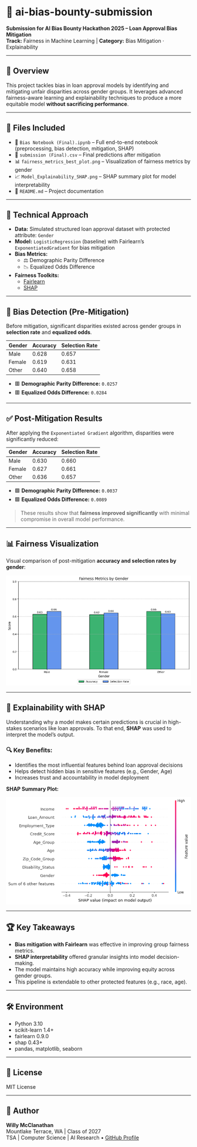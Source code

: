 # 🌸 ai-bias-bounty-submission

**Submission for AI Bias Bounty Hackathon 2025 – Loan Approval Bias Mitigation**  
**Track:** Fairness in Machine Learning | **Category:** Bias Mitigation · Explainability

---

## 📌 Overview

This project tackles bias in loan approval models by identifying and mitigating unfair disparities across gender groups. It leverages advanced fairness-aware learning and explainability techniques to produce a more equitable model **without sacrificing performance**.

---

## 📁 Files Included

- 📓 `Bias Notebook (Final).ipynb` – Full end-to-end notebook (preprocessing, bias detection, mitigation, SHAP)
- 📄 `submission (Final).csv` – Final predictions after mitigation
- 📊 `fairness_metrics_best_plot.png` – Visualization of fairness metrics by gender
- 📈 `Model_Explainability_SHAP.png` – SHAP summary plot for model interpretability
- 🧾 `README.md` – Project documentation

---

## 🧠 Technical Approach

- **Data:** Simulated structured loan approval dataset with protected attribute: `Gender`
- **Model:** `LogisticRegression` (baseline) with Fairlearn’s `ExponentiatedGradient` for bias mitigation
- **Bias Metrics:**
  - ⚖️ Demographic Parity Difference
  - 📉 Equalized Odds Difference
- **Fairness Toolkits:**
  - [Fairlearn](https://fairlearn.org/)
  - [SHAP](https://github.com/shap/shap)

---

## 🚨 Bias Detection (Pre-Mitigation)

Before mitigation, significant disparities existed across gender groups in **selection rate** and **equalized odds**.

| Gender | Accuracy | Selection Rate |
|--------|----------|----------------|
| Male   | 0.628    | 0.657          |
| Female | 0.619    | 0.631          |
| Other  | 0.640    | 0.658          |

- 🟥 **Demographic Parity Difference:** `0.0257`  
- 🟥 **Equalized Odds Difference:** `0.0284`

---

## ✅ Post-Mitigation Results

After applying the `Exponentiated Gradient` algorithm, disparities were significantly reduced:

| Gender | Accuracy | Selection Rate |
|--------|----------|----------------|
| Male   | 0.630    | 0.660          |
| Female | 0.627    | 0.661          |
| Other  | 0.636    | 0.657          |

- 🟩 **Demographic Parity Difference:** `0.0037`  
- 🟩 **Equalized Odds Difference:** `0.0089`

> These results show that **fairness improved significantly** with minimal compromise in overall model performance.

---

## 📊 Fairness Visualization

Visual comparison of post-mitigation **accuracy and selection rates by gender**:

![Fairness Metrics](fairness_metrics_best_plot.png)

---

## 📘 Explainability with SHAP

Understanding why a model makes certain predictions is crucial in high-stakes scenarios like loan approvals. To that end, **SHAP** was used to interpret the model’s output.

### 🔍 Key Benefits:
- Identifies the most influential features behind loan approval decisions
- Helps detect hidden bias in sensitive features (e.g., Gender, Age)
- Increases trust and accountability in model deployment

**SHAP Summary Plot:**

![Model Explainability - SHAP](Model_Explainability_SHAP.png)

---

## 🏆 Key Takeaways

- **Bias mitigation with Fairlearn** was effective in improving group fairness metrics.
- **SHAP interpretability** offered granular insights into model decision-making.
- The model maintains high accuracy while improving equity across gender groups.
- This pipeline is extendable to other protected features (e.g., race, age).

---

## 🛠️ Environment

- Python 3.10
- scikit-learn 1.4+
- fairlearn 0.9.0
- shap 0.43+
- pandas, matplotlib, seaborn

---

## 📄 License

MIT License

---

## 👤 Author

**Willy McClanathan**  
Mountlake Terrace, WA | Class of 2027  
TSA | Computer Science | AI Research • [GitHub Profile](https://github.com/WillyMcClanathan)
